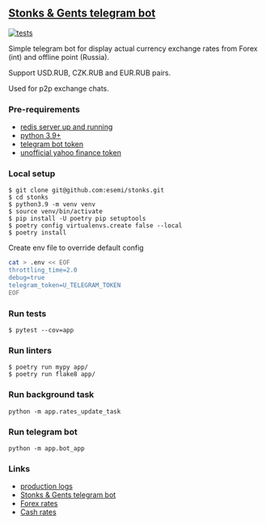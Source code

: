 [Stonks & Gents telegram bot](https://t.me/stonks_and_gents_bot)
---
[![tests](https://github.com/esemi/stonks/actions/workflows/tests.yml/badge.svg?branch=master)](https://github.com/esemi/stonks/actions/workflows/tests.yml)

Simple telegram bot for display actual currency exchange rates from Forex (int) and offline point (Russia).

Support USD.RUB, CZK.RUB and EUR.RUB pairs.

Used for p2p exchange chats.


### Pre-requirements
- [redis server up and running](https://redis.io/docs/getting-started/installation/)
- [python 3.9+](https://www.python.org/downloads/)
- [telegram bot token](https://t.me/botfather)
- [unofficial yahoo finance token](https://www.yahoofinanceapi.com/dashboard)

### Local setup
```shell
$ git clone git@github.com:esemi/stonks.git
$ cd stonks
$ python3.9 -m venv venv
$ source venv/bin/activate
$ pip install -U poetry pip setuptools
$ poetry config virtualenvs.create false --local
$ poetry install
```

Create env file to override default config
```bash
cat > .env << EOF
throttling_time=2.0
debug=true
telegram_token=U_TELEGRAM_TOKEN
EOF
```

### Run tests
```shell
$ pytest --cov=app
```

### Run linters
```
$ poetry run mypy app/
$ poetry run flake8 app/
```

### Run background task
```
python -m app.rates_update_task
```

### Run telegram bot
```
python -m app.bot_app
```

### Links
- [production logs](http://stonks.esemi.ru/)
- [Stonks & Gents telegram bot](https://t.me/stonks_and_gents_bot)
- [Forex rates](https://exchangerate.host/)
- [Cash rates](https://blagodatka.ru/)
